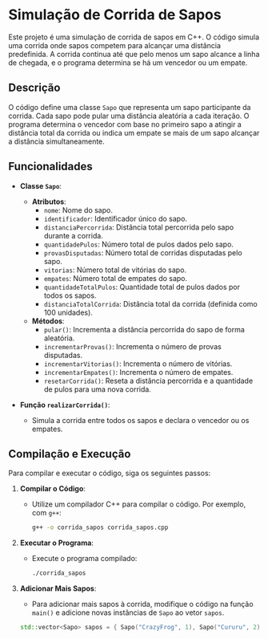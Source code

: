 # Simulação de Corrida de Sapos

Este projeto é uma simulação de corrida de sapos em C++. O código simula uma corrida onde sapos competem para alcançar uma distância predefinida. A corrida continua até que pelo menos um sapo alcance a linha de chegada, e o programa determina se há um vencedor ou um empate.

## Descrição

O código define uma classe `Sapo` que representa um sapo participante da corrida. Cada sapo pode pular uma distância aleatória a cada iteração. O programa determina o vencedor com base no primeiro sapo a atingir a distância total da corrida ou indica um empate se mais de um sapo alcançar a distância simultaneamente.

## Funcionalidades

- **Classe `Sapo`**:
  - **Atributos**:
    - `nome`: Nome do sapo.
    - `identificador`: Identificador único do sapo.
    - `distanciaPercorrida`: Distância total percorrida pelo sapo durante a corrida.
    - `quantidadePulos`: Número total de pulos dados pelo sapo.
    - `provasDisputadas`: Número total de corridas disputadas pelo sapo.
    - `vitorias`: Número total de vitórias do sapo.
    - `empates`: Número total de empates do sapo.
    - `quantidadeTotalPulos`: Quantidade total de pulos dados por todos os sapos.
    - `distanciaTotalCorrida`: Distância total da corrida (definida como 100 unidades).
  - **Métodos**:
    - `pular()`: Incrementa a distância percorrida do sapo de forma aleatória.
    - `incrementarProvas()`: Incrementa o número de provas disputadas.
    - `incrementarVitorias()`: Incrementa o número de vitórias.
    - `incrementarEmpates()`: Incrementa o número de empates.
    - `resetarCorrida()`: Reseta a distância percorrida e a quantidade de pulos para uma nova corrida.

- **Função `realizarCorrida()`**:
  - Simula a corrida entre todos os sapos e declara o vencedor ou os empates.

## Compilação e Execução

Para compilar e executar o código, siga os seguintes passos:

1. **Compilar o Código**:
   - Utilize um compilador C++ para compilar o código. Por exemplo, com `g++`:
     ```sh
     g++ -o corrida_sapos corrida_sapos.cpp
     ```

2. **Executar o Programa**:
   - Execute o programa compilado:
     ```sh
     ./corrida_sapos
     ```

3. **Adicionar Mais Sapos**:
   - Para adicionar mais sapos à corrida, modifique o código na função `main()` e adicione novas instâncias de `Sapo` ao vetor `sapos`.

   ```cpp
   std::vector<Sapo> sapos = { Sapo("CrazyFrog", 1), Sapo("Cururu", 2), Sapo("Sapinho", 3) };
